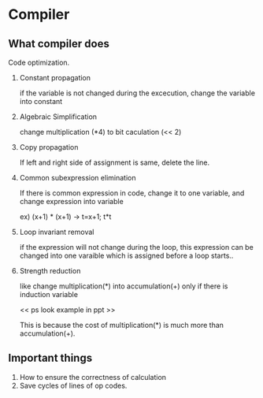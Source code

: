 

Compiler
========

What compiler does
------------------

Code optimization.

1. Constant propagation

    if the variable is not changed during the excecution,
    change the variable into constant
2. Algebraic Simplification

    change multiplication (*4) to bit caculation (<< 2)
3. Copy propagation

    If left and right side of assignment is same, delete the line.
4. Common subexpression elimination

    If there is common expression in code, change it to one variable,
    and change expression into variable

    ex) (x+1) * (x+1) -> t=x+1; t*t
5. Loop invariant removal

    if the expression will not change during the loop,
    this expression can be changed into one varaible which is assigned
    before a loop starts..
6. Strength reduction

    like change multiplication(*) into accumulation(+) only if there is
    induction variable

    << ps look example in ppt >>

    This is because the cost of multiplication(*) is much more
    than accumulation(+).


Important things
----------------

1. How to ensure the correctness of calculation
2. Save cycles of lines of op codes.
